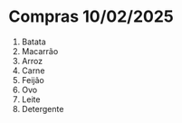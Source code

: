# Compras 10/02/2025


1. Batata
2. Macarrão
3. Arroz
4. Carne
5. Feijão
6. Ovo
7. Leite
8. Detergente